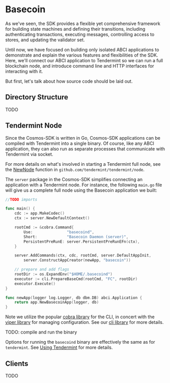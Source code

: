 # Basecoin

As we've seen, the SDK provides a flexible yet comprehensive framework for building state
machines and defining their transitions, including authenticating transactions,
executing messages, controlling access to stores, and updating the validator set.

Until now, we have focused on building only isolated ABCI applications to
demonstrate and explain the various features and flexibilities of the SDK.
Here, we'll connect our ABCI application to Tendermint so we can run a full
blockchain node, and introduce command line and HTTP interfaces for interacting with it.

But first, let's talk about how source code should be laid out.

## Directory Structure

TODO

## Tendermint Node

Since the Cosmos-SDK is written in Go, Cosmos-SDK applications can be compiled
with Tendermint into a single binary. Of course, like any ABCI application, they
can also run as separate processes that communicate with Tendermint via socket.

For more details on what's involved in starting a Tendermint full node, see the
[NewNode](https://godoc.org/github.com/tendermint/tendermint/node#NewNode)
function in `github.com/tendermint/tendermint/node`.

The `server` package in the Cosmos-SDK simplifies
connecting an application with a Tendermint node.
For instance, the following `main.go` file will give us a complete full node
using the Basecoin application we built:

```go
//TODO imports

func main() {
	cdc := app.MakeCodec()
	ctx := server.NewDefaultContext()

	rootCmd := &cobra.Command{
		Use:               "basecoind",
		Short:             "Basecoin Daemon (server)",
		PersistentPreRunE: server.PersistentPreRunEFn(ctx),
	}

	server.AddCommands(ctx, cdc, rootCmd, server.DefaultAppInit,
		server.ConstructAppCreator(newApp, "basecoin"))

	// prepare and add flags
	rootDir := os.ExpandEnv("$HOME/.basecoind")
	executor := cli.PrepareBaseCmd(rootCmd, "FC", rootDir)
	executor.Execute()
}

func newApp(logger log.Logger, db dbm.DB) abci.Application {
	return app.NewBasecoinApp(logger, db)
}
```

Note we utilize the popular [cobra library](https://github.com/spf13/cobra)
for the CLI, in concert with the [viper library](https://github.com/spf13/library)
for managing configuration. See our [cli library](https://github.com/tendermint/blob/master/tmlibs/cli/setup.go)
for more details.

TODO: compile and run the binary

Options for running the `basecoind` binary are effectively the same as for `tendermint`.
See [Using Tendermint](TODO) for more details.

## Clients

TODO
